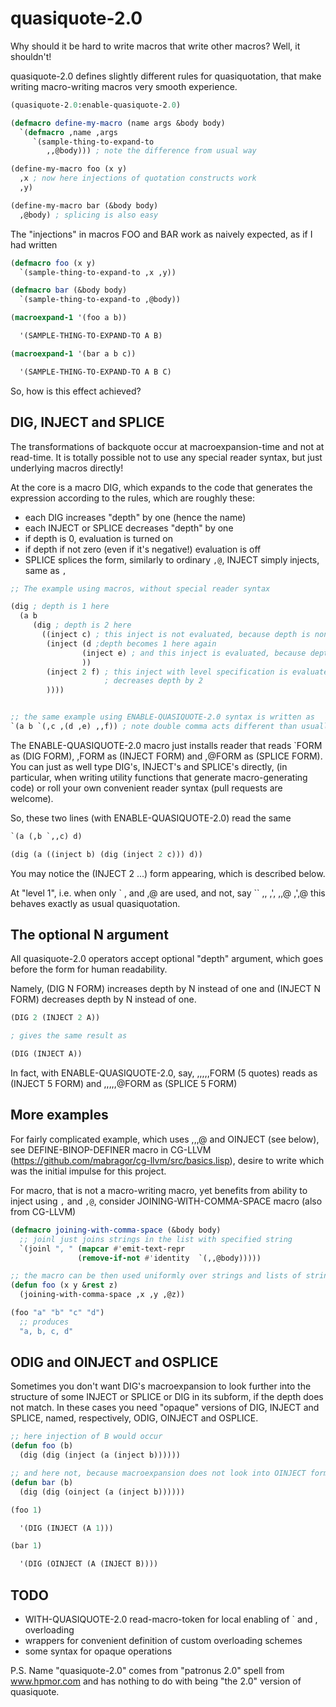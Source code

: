 quasiquote-2.0
==============

Why should it be hard to write macros that write other macros?
Well, it shouldn't!

quasiquote-2.0 defines slightly different rules for quasiquotation,
that make writing macro-writing macros very smooth experience.

```lisp
(quasiquote-2.0:enable-quasiquote-2.0)

(defmacro define-my-macro (name args &body body)
  `(defmacro ,name ,args
     `(sample-thing-to-expand-to
        ,,@body))) ; note the difference from usual way

(define-my-macro foo (x y)
  ,x ; now here injections of quotation constructs work
  ,y)

(define-my-macro bar (&body body)
  ,@body) ; splicing is also easy
```

The "injections" in macros FOO and BAR work as naively expected, as if I had written
```lisp
(defmacro foo (x y)
  `(sample-thing-to-expand-to ,x ,y))

(defmacro bar (&body body)
  `(sample-thing-to-expand-to ,@body))

(macroexpand-1 '(foo a b))

  '(SAMPLE-THING-TO-EXPAND-TO A B)

(macroexpand-1 '(bar a b c))

  '(SAMPLE-THING-TO-EXPAND-TO A B C)
```


So, how is this effect achieved?


DIG, INJECT and SPLICE
-------------------------

The transformations of backquote occur at macroexpansion-time and not at read-time.
It is totally possible not to use any special reader syntax, but just
underlying macros directly!

At the core is a macro DIG, which expands to the code that generates the
expression according to the rules, which are roughly these:
  * each DIG increases "depth" by one (hence the name)
  * each INJECT or SPLICE decreases "depth" by one
  * if depth is 0, evaluation is turned on
  * if depth if not zero (even if it's negative!) evaluation is off
  * SPLICE splices the form, similarly to ordinary `,@`, INJECT simply injects, same as `,`

```lisp
;; The example using macros, without special reader syntax

(dig ; depth is 1 here
  (a b
     (dig ; depth is 2 here
       ((inject c) ; this inject is not evaluated, because depth is nonzero
        (inject (d ;depth becomes 1 here again
                (inject e) ; and this inject is evaluated, because depth becomes zero
                ))
        (inject 2 f) ; this inject with level specification is evaluated, because it
                     ; decreases depth by 2
        ))))


;; the same example using ENABLE-QUASIQUOTE-2.0 syntax is written as
`(a b `(,c ,(d ,e) ,,f)) ; note double comma acts different than usually
```


The ENABLE-QUASIQUOTE-2.0 macro just installs reader that reads
`FORM as (DIG FORM), ,FORM as (INJECT FORM) and ,@FORM as (SPLICE FORM).
You can just as well type DIG's, INJECT's and SPLICE's directly, 
(in particular, when writing utility functions that generate macro-generating code)
or roll your own convenient reader syntax (pull requests are welcome).

So, these two lines (with ENABLE-QUASIQUOTE-2.0) read the same
```lisp
`(a (,b `,,c) d)

(dig (a ((inject b) (dig (inject 2 c))) d))
```

You may notice the (INJECT 2 ...) form appearing, which is described below.


At "level 1", i.e. when only \` , and ,@ are used, and not, say \`\` ,, ,', ,,@ ,',@
this behaves exactly as usual quasiquotation.


The optional N argument
--------------

All quasiquote-2.0 operators accept optional "depth" argument,
which goes before the form for human readability.

Namely, (DIG N FORM) increases depth by N instead of one and
(INJECT N FORM) decreases depth by N instead of one.

```lisp
(DIG 2 (INJECT 2 A))

; gives the same result as

(DIG (INJECT A))
```


In fact, with ENABLE-QUASIQUOTE-2.0, say, ,,,,,FORM (5 quotes) reads as (INJECT 5 FORM)
and ,,,,,@FORM as (SPLICE 5 FORM)


More examples
-------------

For fairly complicated example, which uses ,,,@ and OINJECT (see below),
 see DEFINE-BINOP-DEFINER macro
in CG-LLVM (https://github.com/mabragor/cg-llvm/src/basics.lisp),
desire to write which was the initial impulse for this project.


For macro, that is not a macro-writing macro, yet benefits from
ability to inject using `,` and `,@`, consider JOINING-WITH-COMMA-SPACE macro
(also from CG-LLVM)

```lisp
(defmacro joining-with-comma-space (&body body)
  ;; joinl just joins strings in the list with specified string
  `(joinl ", " (mapcar #'emit-text-repr
		       (remove-if-not #'identity  `(,,@body)))))

;; the macro can be then used uniformly over strings and lists of strings
(defun foo (x y &rest z)
  (joining-with-comma-space ,x ,y ,@z))

(foo "a" "b" "c" "d")
  ;; produces
  "a, b, c, d"
```


ODIG and OINJECT and OSPLICE
----------------------------

Sometimes you don't want DIG's macroexpansion to look further into the structure of
some INJECT or SPLICE or DIG in its subform,
if the depth does not match. In these cases you need "opaque" versions of
DIG, INJECT and SPLICE, named, respectively, ODIG, OINJECT and OSPLICE.

```lisp
;; here injection of B would occur
(defun foo (b)
  (dig (dig (inject (a (inject b))))))

;; and here not, because macroexpansion does not look into OINJECT form
(defun bar (b)
  (dig (dig (oinject (a (inject b))))))

(foo 1)

  '(DIG (INJECT (A 1)))

(bar 1)

  '(DIG (OINJECT (A (INJECT B))))
```



TODO
----

* WITH-QUASIQUOTE-2.0 read-macro-token for local enabling of ` and , overloading
* wrappers for convenient definition of custom overloading schemes
* some syntax for opaque operations

P.S. Name "quasiquote-2.0" comes from "patronus 2.0" spell from www.hpmor.com
     and has nothing to do with being "the 2.0" version of quasiquote.